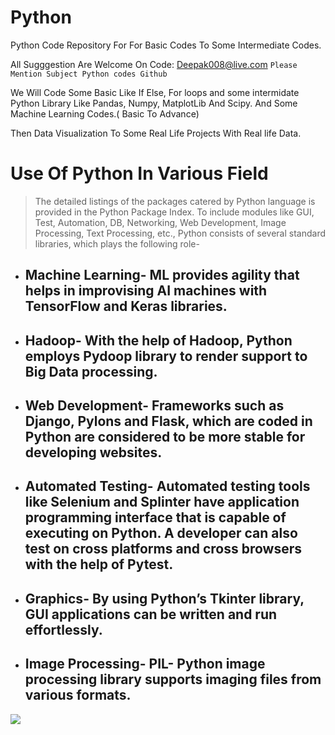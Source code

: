 # Python
Python Code Repository For For Basic Codes To Some Intermediate Codes.

All Sugggestion Are Welcome On Code: Deepak008@live.com
`Please Mention Subject Python codes Github`

We Will Code Some Basic Like If Else, For loops
and some intermidate Python Library Like Pandas, Numpy, MatplotLib And Scipy.
And Some Machine Learning Codes.( Basic To Advance)

Then Data Visualization To Some Real Life Projects With Real life Data.
# Use Of Python In Various Field
> The detailed listings of the packages catered by Python language is provided in the Python Package Index. To include modules like GUI, Test, Automation, DB, Networking, Web Development, Image Processing, Text Processing, etc., Python consists of several standard libraries, which plays the following role-   

* ## Machine Learning- ML provides agility that helps in improvising AI machines with TensorFlow and Keras libraries.   
* ## Hadoop- With the help of Hadoop, Python employs Pydoop library to render support to Big Data processing.   
* ## Web Development- Frameworks such as Django, Pylons and Flask, which are coded in Python are considered to be more stable for developing websites.  
* ## Automated Testing- Automated testing tools like Selenium and Splinter have application programming interface that is capable of executing on Python. A developer can also test on cross platforms and cross browsers with the help of Pytest.  
* ## Graphics- By using Python’s Tkinter library, GUI applications can be written and run effortlessly.   
* ## Image Processing- PIL- Python image processing library supports imaging files from various formats.

![](https://www.ssdntech.com/blog/wp-content/uploads/2019/11/python-features.png)
